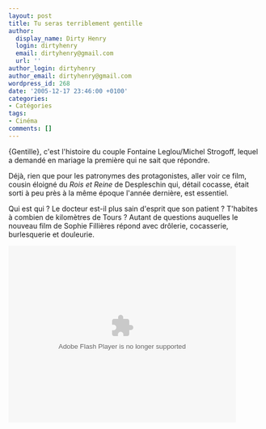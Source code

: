 ```yaml
---
layout: post
title: Tu seras terriblement gentille
author:
  display_name: Dirty Henry
  login: dirtyhenry
  email: dirtyhenry@gmail.com
  url: ''
author_login: dirtyhenry
author_email: dirtyhenry@gmail.com
wordpress_id: 268
date: '2005-12-17 23:46:00 +0100'
categories:
- Catégories
tags:
- Cinéma
comments: []
---
```

{Gentille}, c'est l'histoire du couple Fontaine Leglou/Michel Strogoff, lequel a demandé en mariage la première qui ne sait que répondre. 

Déjà, rien que pour les patronymes des protagonistes, aller voir ce film, cousin éloigné du *Rois et Reine* de Despleschin qui, détail cocasse, était sorti à peu près à la même époque l'année dernière, est essentiel. 

Qui est qui ? Le docteur est-il plus sain d'esprit que son patient ? T'habites à combien de kilomètres de Tours ? Autant de questions auquelles le nouveau film de Sophie Fillières répond avec drôlerie, cocasserie, burlesquerie et douleurie.

<div id="allocine_blog" style="width:450px; height:350px"><object height="350px" width="100%"><param name="movie" value="http://www.allocine.fr/blogvision/18404800"></param><param name="allowFullScreen" value="true"></param><param name="allowScriptAccess" value="always"></param><embed src="http://www.allocine.fr/blogvision/18404800" type="application/x-shockwave-flash" width="100%" height="100%" allowFullScreen="true" allowScriptAccess="always"></embed></object></div>
